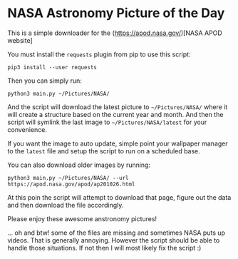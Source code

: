# NASA Astronomy Picture of the Day

This is a simple downloader for the (https://apod.nasa.gov/)[NASA APOD
website]

You must install the `requests` plugin from pip to use this script:

`pip3 install --user requests`

Then you can simply run:

`python3 main.py ~/Pictures/NASA/`

And the script will download the latest picture to `~/Pictures/NASA/`
where it will create a structure based on the current year and month. And
then the script will symlink the last image to `~/Pictures/NASA/latest`
for your convenience.

If you want the image to auto update, simple point your wallpaper manager
to the `latest` file and setup the script to run on a scheduled base.

You can also download older images by running:

`python3 main.py ~/Pictures/NASA/ --url https://apod.nasa.gov/apod/ap201026.html`

At this poin the script will attempt to download that page, figure out the
data and then download the file accordingly.

Please enjoy these awesome anstronomy pictures!

... oh and btw! some of the files are missing and sometimes NASA puts up
videos. That is generally annoying. However the script should be able to
handle those situations. If not then I will most likely fix the script :)
